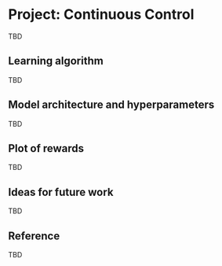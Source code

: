 # Project: Continuous Control

TBD

## Learning algorithm

TBD

## Model architecture and hyperparameters

TBD

## Plot of rewards

TBD

## Ideas for future work

TBD

## Reference

TBD
